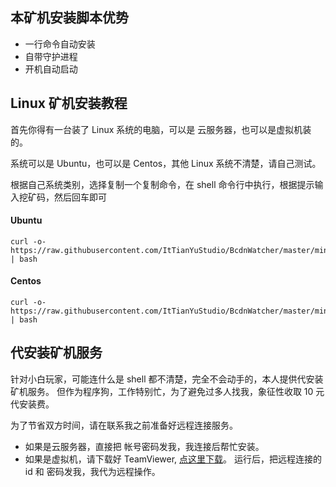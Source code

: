 
## 本矿机安装脚本优势 ##

- 一行命令自动安装
- 自带守护进程
- 开机自动启动


## Linux 矿机安装教程 ##

首先你得有一台装了 Linux 系统的电脑，可以是 云服务器，也可以是虚拟机装的。

系统可以是 Ubuntu，也可以是 Centos，其他 Linux 系统不清楚，请自己测试。


根据自己系统类别，选择复制一个复制命令，在 shell 命令行中执行，根据提示输入挖矿码，然后回车即可

#### Ubuntu ####

```
curl -o-  https://raw.githubusercontent.com/ItTianYuStudio/BcdnWatcher/master/minerInstall/install_ubuntu.sh | bash
```

#### Centos ####


```
curl -o-  https://raw.githubusercontent.com/ItTianYuStudio/BcdnWatcher/master/minerInstall/install_centos.sh | bash
```


## 代安装矿机服务 ##

针对小白玩家，可能连什么是 shell 都不清楚，完全不会动手的，本人提供代安装矿机服务。
但作为程序狗，工作特别忙，为了避免过多人找我，象征性收取 10 元代安装费。

为了节省双方时间，请在联系我之前准备好远程连接服务。

- 如果是云服务器，直接把 帐号密码发我，我连接后帮忙安装。
- 如果是虚拟机，请下载好 TeamViewer, [点这里下载](https://download.teamviewer.com/download/TeamViewer_Setup.exe)。 运行后，把远程连接的 id 和 密码发我，我代为远程操作。